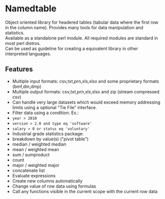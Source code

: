 # Namedtable
Object oriented library for headered tables (tabular data where the first row in the column name). Provides many tools for data manipulation and statistics.  
Available as a standalone perl module. All required modules are standard in most perl distros.  
Can be used as guideline for creating a equivalent library in other interpreted languages.  

## Features
- Multiple input formats: csv,txt,prn,xls,xlsx and some proprietary formats (bmf,dm,dmp)
- Multiple output formats: csv,txt,prn,xls,xlsx and zip (stream compressed csv)
- Can handle very large datasets which would exceed memory addressing limits using a optional "Tie File" interface.
- Filter data using a condition. Ex.: 
 - `year > 2010`
 - `version > 2.0 and type eq 'software'`
 - `salary > 0 or status eq 'voluntary'`
- Industrial grade statistics package: 
 - breakdown by value(s) ("pivot table")
 - median / weighted median
 - mean / weighted mean
 - sum / sumproduct
 - count
 - major / weighted major
 - concatenate list
- Evaluate expressions
 - Create new columns automatically
 - Change value of row data using formulas
 - Call any functions visible in the current scope with the current row data
